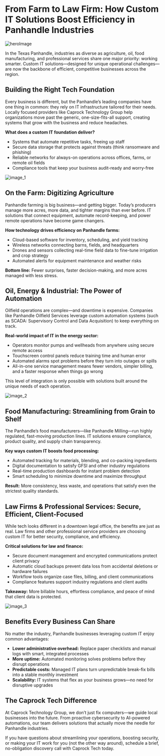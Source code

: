 
  # From Farm to Law Firm: How Custom IT Solutions Boost Efficiency in Panhandle Industries

![heroImage](https://marblism-ai-agents-public.s3.us-west-2.amazonaws.com/public/apps/3af4e54e-6c6c-476b-ad8d-4508e6a30b56/sessions/20bdb11f-c15d-46ac-86a2-0c710ae50ad6/agent-output/9c967963-335d-432a-a514-5f87beb708f5-hero-picture.webp)





In the Texas Panhandle, industries as diverse as agriculture, oil, food manufacturing, and professional services share one major priority: working smarter. Custom IT solutions—designed for unique operational challenges—are now the backbone of efficient, competitive businesses across the region.

## Building the Right Tech Foundation

Every business is different, but the Panhandle’s leading companies have one thing in common: they rely on IT infrastructure tailored for their needs. Locally focused providers like Caprock Technology Group help organizations move past the generic, one-size-fits-all support, creating systems that grow with the business and reduce headaches.

**What does a custom IT foundation deliver?**
- Systems that automate repetitive tasks, freeing up staff
- Secure data storage that protects against threats (think ransomware and phishing)
- Reliable networks for always-on operations across offices, farms, or remote oil fields
- Compliance tools that keep your business audit-ready and worry-free

![image_1](https://marblism-ai-agents-public.s3.us-west-2.amazonaws.com/public/apps/3af4e54e-6c6c-476b-ad8d-4508e6a30b56/sessions/20bdb11f-c15d-46ac-86a2-0c710ae50ad6/agent-output/ca97e333-5bbe-4395-bfda-e92780d0751c-panhandle-campus-digital-network.webp)

## On the Farm: Digitizing Agriculture

Panhandle farming is big business—and getting bigger. Today’s producers manage more acres, more data, and tighter margins than ever before. IT solutions that connect equipment, automate record-keeping, and power remote operations have become game changers.

**How technology drives efficiency on Panhandle farms:**
- Cloud-based software for inventory, scheduling, and yield tracking
- Wireless networks connecting barns, fields, and headquarters
- Drones and sensors collecting real-time field data to fine-tune irrigation and crop strategy
- Automated alerts for equipment maintenance and weather risks

**Bottom line:** Fewer surprises, faster decision-making, and more acres managed with less stress.

## Oil, Energy & Industrial: The Power of Automation

Oilfield operations are complex—and downtime is expensive. Companies like Panhandle Oilfield Services leverage custom automation systems (such as SCADA: Supervisory Control and Data Acquisition) to keep everything on track.

**Real-world impact of IT in the energy sector:**
- Operators monitor pumps and wellheads from anywhere using secure remote access
- Touchscreen control panels reduce training time and human error
- Automated alarms spot problems before they turn into outages or spills
- All-in-one service management means fewer vendors, simpler billing, and a faster response when things go wrong

This level of integration is only possible with solutions built around the unique needs of each operation.

![image_2](https://marblism-ai-agents-public.s3.us-west-2.amazonaws.com/public/apps/3af4e54e-6c6c-476b-ad8d-4508e6a30b56/sessions/20bdb11f-c15d-46ac-86a2-0c710ae50ad6/agent-output/48522f0a-3995-4aff-a7e0-9cbf46567547-precision-farming-technology.webp)

## Food Manufacturing: Streamlining from Grain to Shelf

The Panhandle’s food manufacturers—like Panhandle Milling—run highly regulated, fast-moving production lines. IT solutions ensure compliance, product quality, and supply chain transparency.

**Key ways custom IT boosts food processing:**
- Automated tracking for materials, blending, and co-packing ingredients
- Digital documentation to satisfy GFSI and other industry regulations
- Real-time production dashboards for instant problem detection
- Smart scheduling to minimize downtime and maximize throughput

**Result:** More consistency, less waste, and operations that satisfy even the strictest quality standards.

## Law Firms & Professional Services: Secure, Efficient, Client-Focused

While tech looks different in a downtown legal office, the benefits are just as real. Law firms and other professional service providers are choosing custom IT for better security, compliance, and efficiency.

**Critical solutions for law and finance:**
- Secure document management and encrypted communications protect client privacy
- Automatic cloud backups prevent data loss from accidental deletions or hardware failures
- Workflow tools organize case files, billing, and client communications
- Compliance features support industry regulations and client audits

**Takeaway:** More billable hours, effortless compliance, and peace of mind that client data is protected.

![image_3](https://marblism-ai-agents-public.s3.us-west-2.amazonaws.com/public/apps/3af4e54e-6c6c-476b-ad8d-4508e6a30b56/sessions/20bdb11f-c15d-46ac-86a2-0c710ae50ad6/agent-output/fdac815c-d5b4-4e15-998d-c9ef6f9796ca-oilfield-control-room.webp)

## Benefits Every Business Can Share

No matter the industry, Panhandle businesses leveraging custom IT enjoy common advantages:
- **Lower administrative overhead:** Replace paper checklists and manual logs with smart, integrated processes
- **More uptime:** Automated monitoring solves problems before they disrupt operations
- **Predictable costs:** Managed IT plans turn unpredictable break-fix bills into a stable monthly investment
- **Scalability:** IT systems that flex as your business grows—no need for disruptive upgrades

## The Caprock Tech Difference

At Caprock Technology Group, we don’t just fix computers—we guide local businesses into the future. From proactive cybersecurity to AI-powered automations, our team delivers solutions that actually move the needle for Panhandle industries.

If you have questions about streamlining your operations, boosting security, or making your IT work for you (not the other way around), schedule a brief, no-obligation discovery call with Caprock Tech today.
